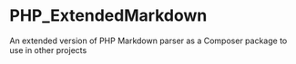 PHP_ExtendedMarkdown
====================

An extended version of PHP Markdown parser as a Composer package to use in other projects